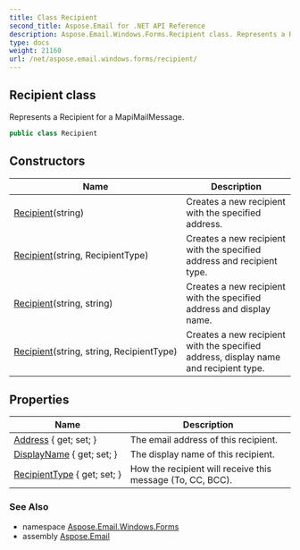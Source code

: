 ```yaml
---
title: Class Recipient
second_title: Aspose.Email for .NET API Reference
description: Aspose.Email.Windows.Forms.Recipient class. Represents a Recipient for a MapiMailMessage
type: docs
weight: 21160
url: /net/aspose.email.windows.forms/recipient/
---
```

## Recipient class

Represents a Recipient for a MapiMailMessage.

```csharp
public class Recipient
```

## Constructors

| Name | Description |
| --- | --- |
| [Recipient](recipient/#constructor)(string) | Creates a new recipient with the specified address. |
| [Recipient](recipient/#constructor_1)(string, RecipientType) | Creates a new recipient with the specified address and recipient type. |
| [Recipient](recipient/#constructor_2)(string, string) | Creates a new recipient with the specified address and display name. |
| [Recipient](recipient/#constructor_3)(string, string, RecipientType) | Creates a new recipient with the specified address, display name and recipient type. |

## Properties

| Name | Description |
| --- | --- |
| [Address](../../aspose.email.windows.forms/recipient/address/) { get; set; } | The email address of this recipient. |
| [DisplayName](../../aspose.email.windows.forms/recipient/displayname/) { get; set; } | The display name of this recipient. |
| [RecipientType](../../aspose.email.windows.forms/recipient/recipienttype/) { get; set; } | How the recipient will receive this message (To, CC, BCC). |

### See Also

* namespace [Aspose.Email.Windows.Forms](../../aspose.email.windows.forms/)
* assembly [Aspose.Email](../../)


